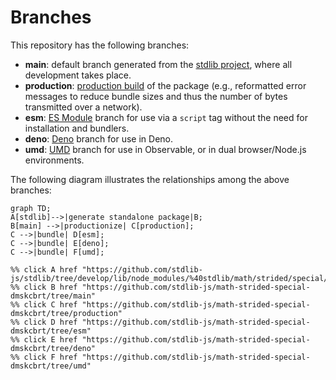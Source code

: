 <!--

@license Apache-2.0

Copyright (c) 2022 The Stdlib Authors.

Licensed under the Apache License, Version 2.0 (the "License");
you may not use this file except in compliance with the License.
You may obtain a copy of the License at

    http://www.apache.org/licenses/LICENSE-2.0

Unless required by applicable law or agreed to in writing, software
distributed under the License is distributed on an "AS IS" BASIS,
WITHOUT WARRANTIES OR CONDITIONS OF ANY KIND, either express or implied.
See the License for the specific language governing permissions and
limitations under the License.

-->

# Branches

This repository has the following branches:

-   **main**: default branch generated from the [stdlib project][stdlib-url], where all development takes place.
-   **production**: [production build][production-url] of the package (e.g., reformatted error messages to reduce bundle sizes and thus the number of bytes transmitted over a network).
-   **esm**: [ES Module][esm-url] branch for use via a `script` tag without the need for installation and bundlers.
-   **deno**: [Deno][deno-url] branch for use in Deno.
-   **umd**: [UMD][umd-url] branch for use in Observable, or in dual browser/Node.js environments.

The following diagram illustrates the relationships among the above branches:

```mermaid
graph TD;
A[stdlib]-->|generate standalone package|B;
B[main] -->|productionize| C[production];
C -->|bundle| D[esm];
C -->|bundle| E[deno];
C -->|bundle| F[umd];

%% click A href "https://github.com/stdlib-js/stdlib/tree/develop/lib/node_modules/%40stdlib/math/strided/special/dmskcbrt"
%% click B href "https://github.com/stdlib-js/math-strided-special-dmskcbrt/tree/main"
%% click C href "https://github.com/stdlib-js/math-strided-special-dmskcbrt/tree/production"
%% click D href "https://github.com/stdlib-js/math-strided-special-dmskcbrt/tree/esm"
%% click E href "https://github.com/stdlib-js/math-strided-special-dmskcbrt/tree/deno"
%% click F href "https://github.com/stdlib-js/math-strided-special-dmskcbrt/tree/umd"
```

[stdlib-url]: https://github.com/stdlib-js/stdlib/tree/develop/lib/node_modules/%40stdlib/math/strided/special/dmskcbrt
[production-url]: https://github.com/stdlib-js/math-strided-special-dmskcbrt/tree/production
[deno-url]: https://github.com/stdlib-js/math-strided-special-dmskcbrt/tree/deno
[umd-url]: https://github.com/stdlib-js/math-strided-special-dmskcbrt/tree/umd
[esm-url]: https://github.com/stdlib-js/math-strided-special-dmskcbrt/tree/esm